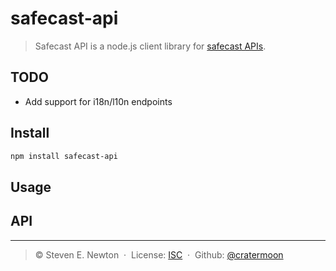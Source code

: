 # safecast-api

> Safecast API is a node.js client library for [safecast APIs](https://api.safecast.org).

## TODO ##

* Add support for i18n/l10n endpoints


## Install

```bash
npm install safecast-api
```

## Usage

## API


----
> &copy; Steven E. Newton &nbsp;&middot;&nbsp;
> License: [ISC](https://opensource.org/licenses/ISC) &nbsp;&middot;&nbsp;
> Github: [@cratermoon](https://github.com/cratermoon)
